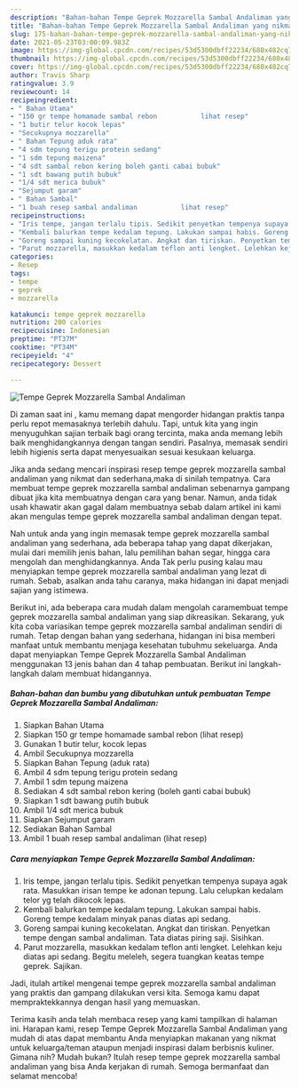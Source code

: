 ```yaml
---
description: "Bahan-bahan Tempe Geprek Mozzarella Sambal Andaliman yang nikmat Untuk Jualan"
title: "Bahan-bahan Tempe Geprek Mozzarella Sambal Andaliman yang nikmat Untuk Jualan"
slug: 175-bahan-bahan-tempe-geprek-mozzarella-sambal-andaliman-yang-nikmat-untuk-jualan
date: 2021-05-23T03:00:09.983Z
image: https://img-global.cpcdn.com/recipes/53d5300dbff22234/680x482cq70/tempe-geprek-mozzarella-sambal-andaliman-foto-resep-utama.jpg
thumbnail: https://img-global.cpcdn.com/recipes/53d5300dbff22234/680x482cq70/tempe-geprek-mozzarella-sambal-andaliman-foto-resep-utama.jpg
cover: https://img-global.cpcdn.com/recipes/53d5300dbff22234/680x482cq70/tempe-geprek-mozzarella-sambal-andaliman-foto-resep-utama.jpg
author: Travis Sharp
ratingvalue: 3.9
reviewcount: 14
recipeingredient:
- " Bahan Utama"
- "150 gr tempe homamade sambal rebon           lihat resep"
- "1 butir telur kocok lepas"
- "Secukupnya mozzarella"
- " Bahan Tepung aduk rata"
- "4 sdm tepung terigu protein sedang"
- "1 sdm tepung maizena"
- "4 sdt sambal rebon kering boleh ganti cabai bubuk"
- "1 sdt bawang putih bubuk"
- "1/4 sdt merica bubuk"
- "Sejumput garam"
- " Bahan Sambal"
- "1 buah resep sambal andaliman           lihat resep"
recipeinstructions:
- "Iris tempe, jangan terlalu tipis. Sedikit penyetkan tempenya supaya agak rata. Masukkan irisan tempe ke adonan tepung. Lalu celupkan kedalam telor yg telah dikocok lepas."
- "Kembali balurkan tempe kedalam tepung. Lakukan sampai habis. Goreng tempe kedalam minyak panas diatas api sedang."
- "Goreng sampai kuning kecokelatan. Angkat dan tiriskan. Penyetkan tempe dengan sambal andaliman. Tata diatas piring saji. Sisihkan."
- "Parut mozzarella, masukkan kedalam teflon anti lengket. Lelehkan keju diatas api sedang. Begitu meleleh, segera tuangkan keatas tempe geprek. Sajikan."
categories:
- Resep
tags:
- tempe
- geprek
- mozzarella

katakunci: tempe geprek mozzarella 
nutrition: 200 calories
recipecuisine: Indonesian
preptime: "PT37M"
cooktime: "PT34M"
recipeyield: "4"
recipecategory: Dessert

---
```



![Tempe Geprek Mozzarella Sambal Andaliman](https://img-global.cpcdn.com/recipes/53d5300dbff22234/680x482cq70/tempe-geprek-mozzarella-sambal-andaliman-foto-resep-utama.jpg)

Di zaman  saat ini , kamu memang dapat mengorder hidangan praktis tanpa perlu repot memasaknya terlebih dahulu. Tapi, untuk kita yang ingin menyuguhkan sajian terbaik bagi orang tercinta, maka anda memang lebih baik menghidangkannya dengan tangan sendiri. Pasalnya, memasak sendiri lebih higienis serta dapat menyesuaikan sesuai kesukaan keluarga.

Jika anda sedang mencari inspirasi resep tempe geprek mozzarella sambal andaliman yang nikmat dan sederhana,maka di sinilah tempatnya. Cara membuat tempe geprek mozzarella sambal andaliman  sebenarnya gampang dibuat jika kita membuatnya dengan cara yang benar. Namun, anda tidak usah khawatir akan gagal dalam membuatnya 
sebab dalam artikel ini kami akan mengulas tempe geprek mozzarella sambal andaliman dengan tepat.  



Nah untuk anda yang ingin memasak tempe geprek mozzarella sambal andaliman yang sederhana, ada beberapa tahap yang dapat dikerjakan, mulai dari memilih jenis bahan, lalu pemilihan bahan segar, hingga cara mengolah dan menghidangkannya. Anda Tak perlu pusing kalau mau menyiapkan tempe geprek mozzarella sambal andaliman yang lezat di rumah. Sebab, asalkan anda  tahu caranya, maka hidangan ini dapat menjadi sajian yang istimewa.

Berikut ini, ada beberapa cara mudah dalam mengolah caramembuat tempe geprek mozzarella sambal andaliman yang siap dikreasikan. Sekarang, yuk kita coba variasikan tempe geprek mozzarella sambal andaliman sendiri di rumah. Tetap dengan bahan yang sederhana, hidangan ini bisa memberi manfaat untuk membantu menjaga kesehatan tubuhmu sekeluarga. Anda dapat menyiapkan Tempe Geprek Mozzarella Sambal Andaliman menggunakan 13 jenis bahan dan 4 tahap pembuatan. Berikut ini langkah-langkah dalam membuat hidangannya.

<!--inarticleads1-->

##### Bahan-bahan dan bumbu yang dibutuhkan untuk pembuatan Tempe Geprek Mozzarella Sambal Andaliman:

1. Siapkan  Bahan Utama
1. Siapkan 150 gr tempe homamade sambal rebon           (lihat resep)
1. Gunakan 1 butir telur, kocok lepas
1. Ambil Secukupnya mozzarella
1. Siapkan  Bahan Tepung (aduk rata)
1. Ambil 4 sdm tepung terigu protein sedang
1. Ambil 1 sdm tepung maizena
1. Sediakan 4 sdt sambal rebon kering (boleh ganti cabai bubuk)
1. Siapkan 1 sdt bawang putih bubuk
1. Ambil 1/4 sdt merica bubuk
1. Siapkan Sejumput garam
1. Sediakan  Bahan Sambal
1. Ambil 1 buah resep sambal andaliman           (lihat resep)




<!--inarticleads2-->

##### Cara menyiapkan Tempe Geprek Mozzarella Sambal Andaliman:

1. Iris tempe, jangan terlalu tipis. Sedikit penyetkan tempenya supaya agak rata. Masukkan irisan tempe ke adonan tepung. Lalu celupkan kedalam telor yg telah dikocok lepas.
1. Kembali balurkan tempe kedalam tepung. Lakukan sampai habis. Goreng tempe kedalam minyak panas diatas api sedang.
1. Goreng sampai kuning kecokelatan. Angkat dan tiriskan. Penyetkan tempe dengan sambal andaliman. Tata diatas piring saji. Sisihkan.
1. Parut mozzarella, masukkan kedalam teflon anti lengket. Lelehkan keju diatas api sedang. Begitu meleleh, segera tuangkan keatas tempe geprek. Sajikan.




Jadi, itulah artikel mengenai  tempe geprek mozzarella sambal andaliman  yang praktis dan gampang dilakukan versi kita. Semoga kamu dapat mempraktekkannya dengan hasil yang memuaskan. 

Terima kasih anda telah membaca resep yang kami tampilkan di halaman ini. Harapan kami, resep  Tempe Geprek Mozzarella Sambal Andaliman yang mudah di atas dapat membantu Anda menyiapkan makanan yang nikmat untuk keluarga/teman ataupun menjadi inspirasi dalam berbisnis kuliner. Gimana nih? Mudah bukan? Itulah resep tempe geprek mozzarella sambal andaliman yang bisa Anda kerjakan di rumah. Semoga bermanfaat dan selamat mencoba!

